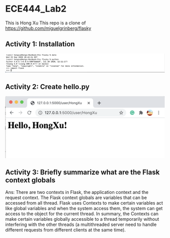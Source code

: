# ECE444_Lab2
This is Hong Xu
This repo is a clone of https://github.com/miguelgrinberg/flasky

## Activity 1: Installation
![Activity 1 ScreenShot](https://github.com/HX001/ECE444_Lab2/blob/master/Activity1%20Screen%20Shot.png)

## Activity 2: Create hello.py
![Activity 2](https://github.com/HX001/ECE444_Lab2/blob/master/Example%202-2.png)

## Activity 3: Briefly summarize what are the Flask context globals
Ans: There are two contexts in Flask, the application context and the request context. The Flask context globals are variables that can be accessed from all thread. Flask uses Contexts to make certain variables act like global variables and when the system access them, the system can get access to the object for the current thread. In summary, the Contexts can make certain variables globally accessible to a thread temporarily without interfering with the other threads (a multithreaded server need to handle different requests from different clients at the same time).
